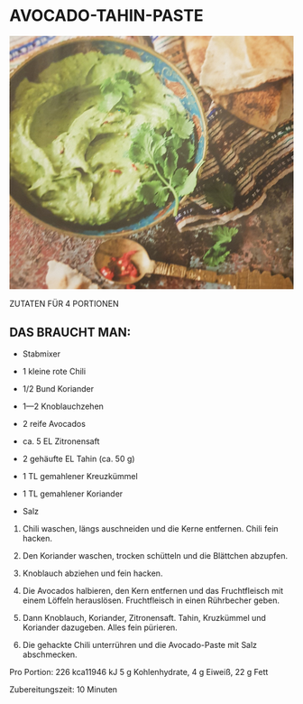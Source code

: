 # AVOCADO-TAHIN-PASTE

![](../_bilder/2021-12-29-18-31-44-image.png)

ZUTATEN FÜR 4 PORTIONEN

## DAS BRAUCHT MAN:

- Stabmixer 

- 1 kleine rote Chili

- 1/2 Bund Koriander

- 1—2 Knoblauchzehen

- 2 reife Avocados

- ca. 5 EL Zitronensaft

- 2 gehäufte EL Tahin (ca. 50 g)

- 1 TL gemahlener Kreuzkümmel

- 1 TL gemahlener Koriander

- Salz
1. Chili waschen, längs auschneiden und die Kerne
   entfernen. Chili fein hacken. 

2. Den Koriander waschen, trocken schütteln und die Blättchen
   abzupfen. 

3. Knoblauch abziehen und fein hacken.

4. Die Avocados halbieren, den Kern entfernen und
   das Fruchtfleisch mit einem Löffeln herauslösen.
   Fruchtfleisch in einen Rührbecher geben.

5. Dann Knoblauch, Koriander, Zitronensaft. Tahin,
   Kruzkümmel und Koriander dazugeben. Alles
   fein pürieren. 

6. Die gehackte Chili unterrühren
   und die Avocado-Paste mit Salz abschmecken.

Pro Portion: 226 kca11946 kJ
5 g Kohlenhydrate, 4 g Eiweiß, 22 g Fett

Zubereitungszeit: 10 Minuten
